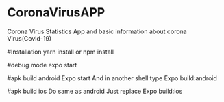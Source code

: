 # CoronaVirusAPP
Corona Virus Statistics App and basic information about corona Virus(Covid-19)

#Installation
yarn install or npm install

#debug mode
expo start

#apk build android
Expo start
And in another shell type
Expo build:android

#apk build ios
Do same as android 
Just replace
Expo build:ios
